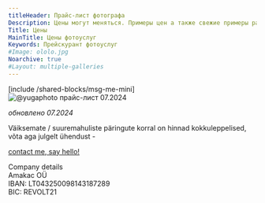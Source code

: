 ```yaml
---
titleHeader: Прайс-лист фотографа
Description: Цены могут меняться. Примеры цен а также свежие примеры работ смотри в моём инстаграме @yugaphoto
Title: Цены
MainTitle: Цены фотоуслуг
Keywords: Прейскурант фотоуслуг
#Image: ololo.jpg
Noarchive: true
#Layout: multiple-galleries
---
```

<div id="contacts" class="white-popup mfp-hide" markdown=1>
[include /shared-blocks/msg-me-mini]
</div>
<div class="container text-center">
  <img src="/media/images/pricelist-@yugaphoto.png" alt="@yugaphoto прайс-лист 07.2024" class="img-fluid w-70 rounded-circle mb-4 original" />
  <div class="container text-center">
    <p><i>обновлено 07.2024</i></p>
  </div>
  <p>Väiksemate / suuremahuliste päringute korral on hinnad kokkuleppelised, võta aga julgelt ühendust - </p>
  <i class="icon-angle-right"></i><i class="icon-angle-right"></i> <a href="#contacts" class="read open-popup-link">contact me, say hello!</a>
  <p>Company details <br />Amakac OÜ <br />IBAN: LT043250098143187289 <br />BIC: REVOLT21</p>
</div>
